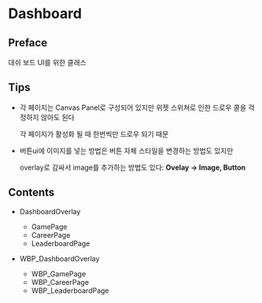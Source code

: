 # Dashboard

## Preface

대쉬 보드 UI를 위한 클래스

## Tips

- 각 페이지는 Canvas Panel로 구성되어 있지만 위젯 스위쳐로 인한 드로우 콜을 걱정하지 않아도 된다
    
    각 페이지가 활성화 될 때 한번씩만 드로우 되기 때문
    
- 버튼ui에 이미지를 넣는 방법은 버튼 자체 스타일을 변경하는 방법도 있지만
    
    overlay로 감싸서 image를 추가하는 방법도 있다: **Ovelay → Image, Button**
    

## Contents

- DashboardOverlay
    - GamePage
    - CareerPage
    - LeaderboardPage

- WBP_DashboardOverlay
    - WBP_GamePage
    - WBP_CareerPage
    - WBP_LeaderboardPage